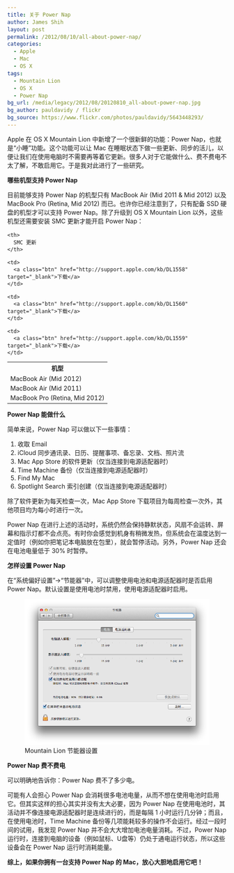```yaml
---
title: 关于 Power Nap
author: James Shih
layout: post
permalink: /2012/08/10/all-about-power-nap/
categories:
  - Apple
  - Mac
  - OS X
tags:
  - Mountain Lion
  - OS X
  - Power Nap
bg_url: /media/legacy/2012/08/20120810_all-about-power-nap.jpg
bg_author: pauldavidy / flickr
bg_source: https://www.flickr.com/photos/pauldavidy/5643448293/
---
```

Apple 在 OS X Mountain Lion 中新增了一个很新鲜的功能：Power Nap，也就是“小睡”功能。这个功能可以让 Mac 在睡眠状态下做一些更新、同步的活儿，以便让我们在使用电脑时不需要再等着它更新。很多人对于它能做什么、费不费电不太了解，不敢启用它。于是我对此进行了一些研究。

<!--more-->

**哪些机型支持 Power Nap**

目前能够支持 Power Nap 的机型只有 MacBook Air (Mid 2011 & Mid 2012) 以及 MacBook Pro (Retina, Mid 2012) 而已。也许你已经注意到了，只有配备 SSD 硬盘的机型才可以支持 Power Nap。除了升级到 OS X Mountain Lion 以外，这些机型还需要安装 SMC 更新才能开启 Power Nap：

<table>
  <tr>
    <th>
      机型
    </th>
    
    <th>
      SMC 更新
    </th>
  </tr>
  
  <tr>
    <td>
      MacBook Air (Mid 2012)
    </td>
    
    <td>
      <a class="btn" href="http://support.apple.com/kb/DL1558" target="_blank">下载</a>
    </td>
  </tr>
  
  <tr>
    <td>
      MacBook Air (Mid 2011)
    </td>
    
    <td>
      <a class="btn" href="http://support.apple.com/kb/DL1560" target="_blank">下载</a>
    </td>
  </tr>
  
  <tr>
    <td>
      MacBook Pro (Retina, Mid 2012)
    </td>
    
    <td>
      <a class="btn" href="http://support.apple.com/kb/DL1559" target="_blank">下载</a>
    </td>
  </tr>
</table>

**Power Nap 能做什么**

简单来说，Power Nap 可以做以下一些事情：

1.  收取 Email
2.  iCloud 同步通讯录、日历、提醒事项、备忘录、文档、照片流
3.  Mac App Store 的软件更新（仅当连接到电源适配器时）
4.  Time Machine 备份（仅当连接到电源适配器时）
5.  Find My Mac
6.  Spotlight Search 索引创建（仅当连接到电源适配器时）

除了软件更新为每天检查一次，Mac App Store 下载项目为每周检查一次外，其他项目均为每小时进行一次。

Power Nap 在进行上述的活动时，系统仍然会保持静默状态，风扇不会运转、屏幕和指示灯都不会点亮。有时你会感觉到机身有稍微发热，但系统会在温度达到一定值时（例如你把笔记本电脑放在包里），就会暂停活动。另外，Power Nap 还会在电池电量低于 30% 时暂停。

**怎样设置 Power Nap**

在“系统偏好设置”->“节能器”中，可以调整使用电池和电源适配器时是否启用 Power Nap。默认设置是使用电池时禁用，使用电源适配器时启用。

<figure>
  <img src="/media/legacy/2012/08/20120809_mountain-lion-power-nap-settings.png" alt="Mountain Lion Power Nap Settings">
  <figcaption>Mountain Lion 节能器设置</figcaption>
</figure>

**Power Nap 费不费电**

可以明确地告诉你：Power Nap 费不了多少电。

可能有人会担心 Power Nap 会消耗很多电池电量，从而不想在使用电池时启用它。但其实这样的担心其实并没有太大必要，因为 Power Nap 在使用电池时，其活动并不像连接电源适配器时是连续进行的，而是每隔 1 小时运行几分钟；而且，在使用电池时，Time Machine 备份等几项能耗较多的操作不会运行。经过一段时间的试用，我发现 Power Nap 并不会大大增加电池电量消耗。不过，Power Nap 运行时，连接到电脑的设备（例如鼠标、U盘等）仍处于通电运行状态，所以这些设备会在 Power Nap 运行时消耗能量。

**综上，如果你拥有一台支持 Power Nap 的 Mac，放心大胆地启用它吧！**
